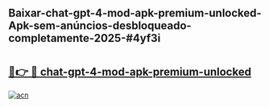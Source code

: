## Baixar-chat-gpt-4-mod-apk-premium-unlocked-Apk-sem-anúncios-desbloqueado-completamente-2025-#4yf3i

# <h2><a href="https://ainizakaria.my?title=chat-gpt-4-mod-apk-premium-unlocked&ref=22M">🔗👉 🔴 chat-gpt-4-mod-apk-premium-unlocked</a></h2>

[![acn](https://github.com/user-attachments/assets/0f9c940e-d8b0-45ae-aac7-cd30a18b3e1c)](https://ainizakaria.my?title=chat-gpt-4-mod-apk-premium-unlocked&ref=22M)

